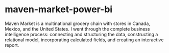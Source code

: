 # maven-market-power-bi
Maven Market is a multinational grocery chain with stores in Canada, Mexico, and the United States. I went through the complete business intelligence process: connecting and structuring the data, constructing a relational model, incorporating calculated fields, and creating an interactive report.
